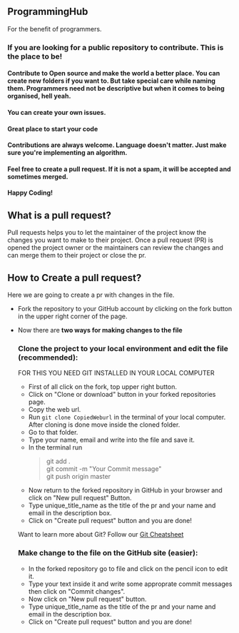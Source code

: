 ## ProgrammingHub
For the benefit of programmers.

### If you are looking for a public repository to contribute. This is the place to be!

#### Contribute to Open source and make the world a better place. You can create new folders if you want to. But take special care while naming them. Programmers need not be descriptive but when it comes to being organised, hell yeah.

#### You can create your own issues.

#### Great place to start your code


#### Contributions are always welcome. Language doesn't matter. Just make sure you're implementing an algorithm.

#### Feel free to create a pull request. If it is not a spam, it will be accepted and sometimes merged.

#### Happy Coding!

## What is a pull request?
Pull requests helps you to let the maintainer of the project know the changes you want to make to their project. Once a pull request (PR) is opened
the project owner or the maintainers can review the changes and can merge them to their project or close the pr.

## How to Create a pull request?
Here we are going to create a pr with changes in the file.
- Fork the repository to your GitHub account by clicking on the fork button in the upper right corner of the page.
- Now there are **two ways for making changes to the file**
  ### Clone the project to your local environment and edit the file (recommended):
  
  FOR THIS YOU NEED GIT INSTALLED IN YOUR LOCAL COMPUTER
  - First of all click on the fork, top upper right button.
  - Click on "Clone or download" button in your forked repositories page.
  - Copy the web url.
  - Run `git clone CopiedWeburl` in the terminal of your local computer. After cloning is done move inside the cloned folder.
  - Go to  that folder.
  - Type your name, email and write into the file and save it.
  - In the terminal run 
    > git add . <br/>
    > git commit -m "Your Commit message" <br/>
    > git push origin master <br/>
  - Now return to the forked repository in GitHub in your browser and click on "New pull request" Button.
  - Type unique_title_name as the title of the pr and your name and email in the description box.
  - Click on "Create pull request" button and you are done!
  
  Want to learn more about Git? Follow our [Git Cheatsheet](https://github.com/gdgsiliguri/git-cheatsheet)
  
  ### Make change to the file on the GitHub site (easier):
  - In the forked repository go to file and click on the pencil icon to edit it.
  - Type your text inside it and write some approprate commit messages then click on "Commit changes".
  - Now click on "New pull request" button.
  - Type unique_title_name as the title of the pr and your name and email in the description box.
  - Click on "Create pull request" button and you are done! 
